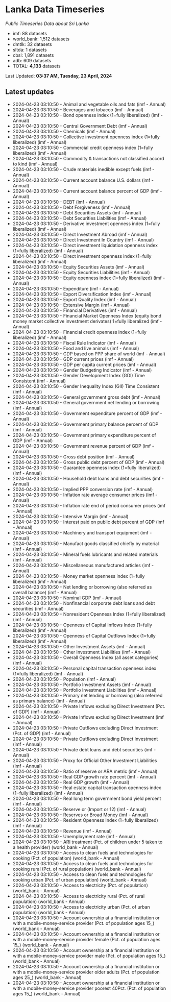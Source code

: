 # Lanka Data Timeseries
*Public Timeseries Data about Sri Lanka*

* imf: 88 datasets
* world_bank: 1,512 datasets
* dmtlk: 32 datasets
* sltda: 1 datasets
* cbsl: 1,891 datasets
* adb: 609 datasets
* TOTAL: **4,133** datasets

Last Updated: **03:37 AM, Tuesday, 23 April, 2024**

## Latest updates

* 2024-04-23 03:10:50 - Animal and vegetable oils and fats (imf - Annual)
* 2024-04-23 03:10:50 - Beverages and tobacco (imf - Annual)
* 2024-04-23 03:10:50 - Bond openness index (1=fully liberalized) (imf - Annual)
* 2024-04-23 03:10:50 - Central Government Debt (imf - Annual)
* 2024-04-23 03:10:50 - Chemicals (imf - Annual)
* 2024-04-23 03:10:50 - Collective investment openness index (1=fully liberalized) (imf - Annual)
* 2024-04-23 03:10:50 - Commercial credit openness index (1=fully liberalized) (imf - Annual)
* 2024-04-23 03:10:50 - Commodity & transactions not classified accord to kind (imf - Annual)
* 2024-04-23 03:10:50 - Crude materials inedible except fuels (imf - Annual)
* 2024-04-23 03:10:50 - Current account balance U.S. dollars (imf - Annual)
* 2024-04-23 03:10:50 - Current account balance percent of GDP (imf - Annual)
* 2024-04-23 03:10:50 - DEBT (imf - Annual)
* 2024-04-23 03:10:50 - Debt Forgiveness (imf - Annual)
* 2024-04-23 03:10:50 - Debt Securities Assets (imf - Annual)
* 2024-04-23 03:10:50 - Debt Securities Liabilities (imf - Annual)
* 2024-04-23 03:10:50 - Derivative investment openness index (1=fully liberalized) (imf - Annual)
* 2024-04-23 03:10:50 - Direct Investment Abroad (imf - Annual)
* 2024-04-23 03:10:50 - Direct Investment In Country (imf - Annual)
* 2024-04-23 03:10:50 - Direct investment liquidation openness index (1=fully liberalized) (imf - Annual)
* 2024-04-23 03:10:50 - Direct investment openness index (1=fully liberalized) (imf - Annual)
* 2024-04-23 03:10:50 - Equity Securities Assets (imf - Annual)
* 2024-04-23 03:10:50 - Equity Securities Liabilities (imf - Annual)
* 2024-04-23 03:10:50 - Equity openness index (1=fully liberalized) (imf - Annual)
* 2024-04-23 03:10:50 - Expenditure (imf - Annual)
* 2024-04-23 03:10:50 - Export Diversification Index (imf - Annual)
* 2024-04-23 03:10:50 - Export Quality Index (imf - Annual)
* 2024-04-23 03:10:50 - Extensive Margin (imf - Annual)
* 2024-04-23 03:10:50 - Financial Derivatives (imf - Annual)
* 2024-04-23 03:10:50 - Financial Market Openness Index (equity bond money market collective investment derivates) 1=fully liberalized (imf - Annual)
* 2024-04-23 03:10:50 - Financial credit openness index (1=fully liberalized) (imf - Annual)
* 2024-04-23 03:10:50 - Fiscal Rule Indicator (imf - Annual)
* 2024-04-23 03:10:50 - Food and live animals (imf - Annual)
* 2024-04-23 03:10:50 - GDP based on PPP share of world (imf - Annual)
* 2024-04-23 03:10:50 - GDP current prices (imf - Annual)
* 2024-04-23 03:10:50 - GDP per capita current prices (imf - Annual)
* 2024-04-23 03:10:50 - Gender Budgeting Indicator (imf - Annual)
* 2024-04-23 03:10:50 - Gender Development Index (GDI) Time Consistent (imf - Annual)
* 2024-04-23 03:10:50 - Gender Inequality Index (GII) Time Consistent (imf - Annual)
* 2024-04-23 03:10:50 - General government gross debt (imf - Annual)
* 2024-04-23 03:10:50 - General government net lending or borrowing (imf - Annual)
* 2024-04-23 03:10:50 - Government expenditure percent of GDP (imf - Annual)
* 2024-04-23 03:10:50 - Government primary balance percent of GDP (imf - Annual)
* 2024-04-23 03:10:50 - Government primary expenditure percent of GDP (imf - Annual)
* 2024-04-23 03:10:50 - Government revenue percent of GDP (imf - Annual)
* 2024-04-23 03:10:50 - Gross debt position (imf - Annual)
* 2024-04-23 03:10:50 - Gross public debt percent of GDP (imf - Annual)
* 2024-04-23 03:10:50 - Guarantee openness index (1=fully liberalized) (imf - Annual)
* 2024-04-23 03:10:50 - Household debt loans and debt securities (imf - Annual)
* 2024-04-23 03:10:50 - Implied PPP conversion rate (imf - Annual)
* 2024-04-23 03:10:50 - Inflation rate average consumer prices (imf - Annual)
* 2024-04-23 03:10:50 - Inflation rate end of period consumer prices (imf - Annual)
* 2024-04-23 03:10:50 - Intensive Margin (imf - Annual)
* 2024-04-23 03:10:50 - Interest paid on public debt percent of GDP (imf - Annual)
* 2024-04-23 03:10:50 - Machinery and transport equipment (imf - Annual)
* 2024-04-23 03:10:50 - Manufact goods classified chiefly by material (imf - Annual)
* 2024-04-23 03:10:50 - Mineral fuels lubricants and related materials (imf - Annual)
* 2024-04-23 03:10:50 - Miscellaneous manufactured articles (imf - Annual)
* 2024-04-23 03:10:50 - Money market openness index (1=fully liberalized) (imf - Annual)
* 2024-04-23 03:10:50 - Net lending or borrowing (also referred as overall balance) (imf - Annual)
* 2024-04-23 03:10:50 - Nominal GDP (imf - Annual)
* 2024-04-23 03:10:50 - Nonfinancial corporate debt loans and debt securities (imf - Annual)
* 2024-04-23 03:10:50 - Nonresident Openness Index (1=fully liberalized) (imf - Annual)
* 2024-04-23 03:10:50 - Openness of Capital Inflows Index (1=fully liberalized) (imf - Annual)
* 2024-04-23 03:10:50 - Openness of Capital Outflows Index (1=fully liberalized) (imf - Annual)
* 2024-04-23 03:10:50 - Other Investment Assets (imf - Annual)
* 2024-04-23 03:10:50 - Other Investment Liabilities (imf - Annual)
* 2024-04-23 03:10:50 - Overall Openness Index (all asset categories) (imf - Annual)
* 2024-04-23 03:10:50 - Personal capital transaction openness index (1=fully liberalized) (imf - Annual)
* 2024-04-23 03:10:50 - Population (imf - Annual)
* 2024-04-23 03:10:50 - Portfolio Investment Assets (imf - Annual)
* 2024-04-23 03:10:50 - Portfolio Investment Liabilities (imf - Annual)
* 2024-04-23 03:10:50 - Primary net lending or borrowing (also referred as primary balance) (imf - Annual)
* 2024-04-23 03:10:50 - Private Inflows excluding Direct Investment (Pct. of GDP) (imf - Annual)
* 2024-04-23 03:10:50 - Private Inflows excluding Direct Investment (imf - Annual)
* 2024-04-23 03:10:50 - Private Outflows excluding Direct Investment (Pct. of GDP) (imf - Annual)
* 2024-04-23 03:10:50 - Private Outflows excluding Direct Investment (imf - Annual)
* 2024-04-23 03:10:50 - Private debt loans and debt securities (imf - Annual)
* 2024-04-23 03:10:50 - Proxy for Official Other Investment Liabilities (imf - Annual)
* 2024-04-23 03:10:50 - Ratio of reserve or ARA metric (imf - Annual)
* 2024-04-23 03:10:50 - Real GDP growth rate percent (imf - Annual)
* 2024-04-23 03:10:50 - Real GDP growth (imf - Annual)
* 2024-04-23 03:10:50 - Real estate capital transaction openness index (1=fully liberalized) (imf - Annual)
* 2024-04-23 03:10:50 - Real long term government bond yield percent (imf - Annual)
* 2024-04-23 03:10:50 - Reserve or (Import or 12) (imf - Annual)
* 2024-04-23 03:10:50 - Reserves or Broad Money (imf - Annual)
* 2024-04-23 03:10:50 - Resident Openness Index (1=fully liberalized) (imf - Annual)
* 2024-04-23 03:10:50 - Revenue (imf - Annual)
* 2024-04-23 03:10:50 - Unemployment rate (imf - Annual)
* 2024-04-23 03:10:50 - ARI treatment (Pct. of children under 5 taken to a health provider) (world_bank - Annual)
* 2024-04-23 03:10:50 - Access to clean fuels and technologies for cooking (Pct. of population) (world_bank - Annual)
* 2024-04-23 03:10:50 - Access to clean fuels and technologies for cooking rural (Pct. of rural population) (world_bank - Annual)
* 2024-04-23 03:10:50 - Access to clean fuels and technologies for cooking urban (Pct. of urban population) (world_bank - Annual)
* 2024-04-23 03:10:50 - Access to electricity (Pct. of population) (world_bank - Annual)
* 2024-04-23 03:10:50 - Access to electricity rural (Pct. of rural population) (world_bank - Annual)
* 2024-04-23 03:10:50 - Access to electricity urban (Pct. of urban population) (world_bank - Annual)
* 2024-04-23 03:10:50 - Account ownership at a financial institution or with a mobile-money-service provider (Pct. of population ages 15_) (world_bank - Annual)
* 2024-04-23 03:10:50 - Account ownership at a financial institution or with a mobile-money-service provider female (Pct. of population ages 15_) (world_bank - Annual)
* 2024-04-23 03:10:50 - Account ownership at a financial institution or with a mobile-money-service provider male (Pct. of population ages 15_) (world_bank - Annual)
* 2024-04-23 03:10:50 - Account ownership at a financial institution or with a mobile-money-service provider older adults (Pct. of population ages 25_) (world_bank - Annual)
* 2024-04-23 03:10:50 - Account ownership at a financial institution or with a mobile-money-service provider poorest 40Pct. (Pct. of population ages 15_) (world_bank - Annual)